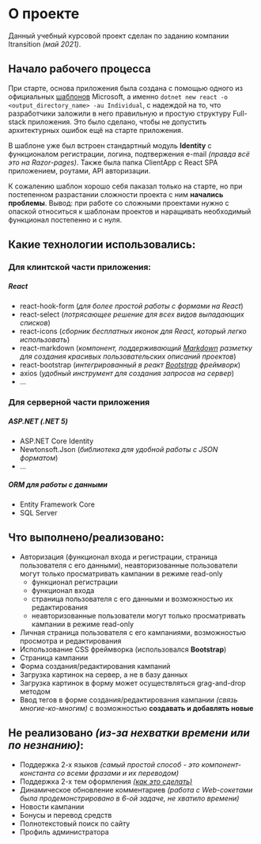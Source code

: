 # О проекте

Данный учебный курсовой проект сделан по заданию компании Itransition *(май 2021)*. 

## Начало рабочего процесса
При старте, основа приложения была создана с помощью одного из официальных [шаблонов](https://docs.microsoft.com/en-us/aspnet/core/security/authentication/identity-api-authorization?view=aspnetcore-5.0) Microsoft, а именно `dotnet new react -o <output_directory_name> -au Individual`, с надеждой на то, что разработчики заложили в него правильную и простую структуру Full-stack приложения. Это было сделано, чтобы не допустить архитектурных ошибок ещё на старте приложения.

В шаблоне уже был встроен стандартный модуль **Identity** с функционалом регистрации, логина, подтвержения e-mail *(правда всё это на Razor-pages)*. Также была папка ClientApp с React SPA приложением, роутами, API авторизации.

К сожалению шаблон хорошо себя паказал только на старте, но при постепенном разрастании сложности проекта с ним **начались проблемы**.
Вывод: при работе со сложными проектами нужно с опаской относиться к шаблонам проектов и наращивать необходимый функционал постепенно и с нуля.

## Какие технологии использовались:
### Для клинтской части приложения:
##### React
- react-hook-form (*для более простой работы с формами на React*)
- react-select (*потрясающее решение для всех видов выпадающих списков*)
- react-icons (*сборник бесплатных иконок для React, который легко использовать*)
- react-markdown (*компонент, поддерживающий [Markdown](https://www.markdownguide.org/basic-syntax/) разметку для создания красивых пользовательских описаний проектов*)
- react-bootstrap (*интегрированный в реакт [Bootstrap](https://bootstrap-4.ru/) фреймворк*)
- axios (*удобный инструмент для создания запросов на сервер*)
- ...

### Для серверной части приложения
##### ASP.NET (.NET 5)
- ASP.NET Core Identity
- Newtonsoft.Json (*библиотека для удобной работы с JSON форматом*)
- ...
##### ORM для работы с данными
- Entity Framework Core
- SQL Server
## Что выполнено/реализовано:
- Авторизация (функционал входа и регистрации, страница пользователя с его данными), неавторизованные пользователи могут только просматривать кампании в режиме read-only
	- функционал регистрации
	- функционал входа
	- страница пользователя с его данными и возможностью их редактирования
	- неавторизованные пользователи могут только просматривать кампании в режиме read-only
- Личная страница пользователя с его кампаниями, возможностью просмотра и редактирования
- Использование CSS фреймворка (использовался **Bootstrap**)
- Страница кампании
- Форма создания/редактирования кампаний
- Загрузка картинок на сервер, а не в базу данных
- Загрузка картинок в форму может осуществляться grag-and-drop методом
- Ввод тегов в форме создания/редактирования кампании *(связь многие-ко-многим)* с возможностью **создавать и добавлять новые**


## Не реализовано *(из-за нехватки времени или по незнанию)*:
- Поддержка 2-х языков *(самый простой способ - это компонент-константа со всеми фразами и их переводом)*
- Поддержка 2-х тем оформления [*(как это сделать)*](https://www.npmjs.com/package/react-css-theme-switcher)
- Динамическое обновление комментариев *(работа с Web-сокетами была продемонстрировано в 6-ой задаче, не хватило времени)*
- Новости кампании
- Бонусы и перевод средств
- Полнотекстовый поиск по сайту
- Профиль администратора



